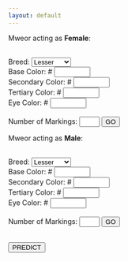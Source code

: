 ```yaml
---
layout: default
---
```


<div class="row">
  <div class="column">Mweor acting as <b>Female</b>:<br><br>

  <label for="breedl">Breed: </label>
    <select name="breed" id="breed">
      <option value="lesser">Lesser</option>
      <option value="longhair">Longhair</option>
      <option value="munchkin">Munchkin</option>
      <option value="fire">Fire</option>
      <option value="air">Air</option>
      <option value="earth">Earth</option>
      <option value="water">Water</option>
      <option value="lightning">Lightning</option>
      <option value="plant">Plant</option>
      <option value="ice">Ice</option>
    </select><br>
  <label for="basel">Base Color: #</label>
    <input type="text" id="base" name="base" maxlength="6" size="6"><br>
  <label for="secondaryl">Secondary Color: #</label>
    <input type="text" id="secondary" name="secondary" maxlength="6" size="6"><br>
  <label for="tertiaryl">Tertiary Color: #</label>
    <input type="text" id="tertiary" name="tertiary" maxlength="6" size="6"><br>
  <label for="eyel">Eye Color: #</label>
    <input type="text" id="eye" name="eye" maxlength="6" size="6"><br><br>
  <label for="mlf">Number of Markings:</label>
    <input type="text" id="mlf" name="mlf" maxlength="2" size="2">
    <button id="markinglistf" onclick="addFields('mlf','containerf');">GO</button><br>
    <div id="containerf"></div>
  </div>

  <div class="column">Mweor acting as <b>Male</b>:<br><br>

  <label for="breedm">Breed: </label>
    <select name="breedm" id="breedm">
      <option value="lesser">Lesser</option>
      <option value="longhair">Longhair</option>
      <option value="munchkin">Munchkin</option>
      <option value="fire">Fire</option>
      <option value="air">Air</option>
      <option value="earth">Earth</option>
      <option value="water">Water</option>
      <option value="lightning">Lightning</option>
      <option value="plant">Plant</option>
      <option value="ice">Ice</option>
    </select><br>
  <label for="baseml">Base Color: #</label>
    <input type="text" id="basem" name="basem" maxlength="6" size="6"><br>
  <label for="secondaryml">Secondary Color: #</label>
    <input type="text" id="secondarym" name="secondarym" maxlength="6" size="6"><br>
  <label for="tertiaryml">Tertiary Color: #</label>
    <input type="text" id="tertiarym" name="tertiarym" maxlength="6" size="6"><br>
  <label for="eyel">Eye Color: #</label>
      <input type="text" id="eyem" name="eyem" maxlength="6" size="6"><br><br>
  <label for="mlf">Number of Markings:</label>
    <input type="text" id="mlm" name="mlm" maxlength="2" size="2">
    <button id="markinglistm" onclick="addFields('mlm','containerm');">GO</button><br>
    <div id="containerm"></div>
  </div>
</div>

<div class="container">
  <div class="center">
  <br>
  <button id="predict" onclick="calculateMwitt()">PREDICT</button><br>
  <div id="containert"></div>
  </div>
</div>
